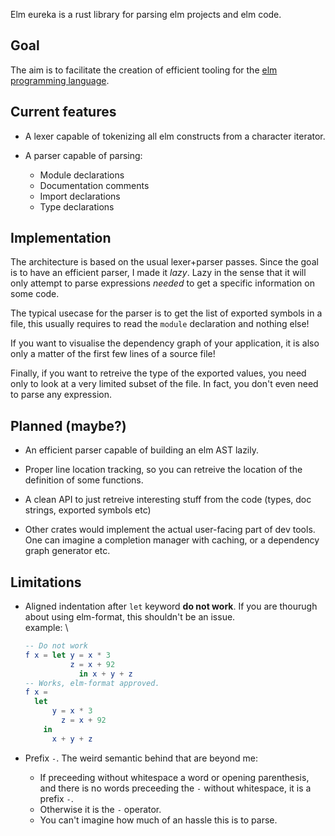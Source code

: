 Elm eureka is a rust library for parsing elm projects and elm code.

## Goal

The aim is to facilitate the creation of efficient tooling for the [elm
programming language](http://elm-lang.org).


## Current features

* A lexer capable of tokenizing all elm constructs from a character iterator.

* A parser capable of parsing:
	* Module declarations
	* Documentation comments
	* Import declarations
	* Type declarations


## Implementation

The architecture is based on the usual lexer+parser passes. Since the goal is
to have an efficient parser, I made it *lazy*. Lazy in the sense that it will
only attempt to parse expressions *needed* to get a specific information on
some code.

The typical usecase for the parser is to get the list of exported symbols in a
file, this usually requires to read the `module` declaration and nothing else!

If you want to visualise the dependency graph of your application, it is also
only a matter of the first few lines of a source file!

Finally, if you want to retreive the type of the exported values, you need only
to look at a very limited subset of the file. In fact, you don't even need to
parse any expression.


## Planned (maybe?)

* An efficient parser capable of building an elm AST lazily.

* Proper line location tracking, so you can retreive the location of the
	definition of some functions.

* A clean API to just retreive interesting stuff from the code (types, doc
	strings, exported symbols etc)

* Other crates would implement the actual user-facing part of dev tools. One
	can imagine a completion manager with caching, or a dependency graph
	generator etc.

## Limitations

* Aligned indentation after `let` keyword **do not work**. If you are thourugh
	about using elm-format, this shouldn't be an issue.
	\
	example:
	\
	```elm
	-- Do not work
	f x = let y = x * 3
	          z = x + 92
				in x + y + z
	-- Works, elm-format approved.
	f x =
	  let
		  y = x * 3
			z = x + 92
		in
		  x + y + z
	```

* Prefix `-`. The weird semantic behind that are beyond me:
	* If preceeding without whitespace a word or opening parenthesis, and there
		is no words preceeding the `-` without whitespace, it is a prefix `-`.
	* Otherwise it is the `-` operator.
	* You can't imagine how much of an hassle this is to parse.
